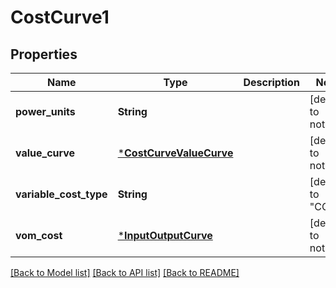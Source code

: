 # CostCurve1

## Properties

Name | Type | Description | Notes
------------ | ------------- | ------------- | -------------
**power_units** | **String** |  | [default to nothing]
**value_curve** | [***CostCurveValueCurve**](CostCurveValueCurve.md) |  | [default to nothing]
**variable_cost_type** | **String** |  | [default to "COST"]
**vom_cost** | [***InputOutputCurve**](InputOutputCurve.md) |  | [default to nothing]

[[Back to Model list]](../README.md#models) [[Back to API list]](../README.md#api-endpoints) [[Back to README]](../README.md)

